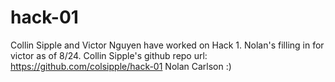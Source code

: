 # hack-01
Collin Sipple and Victor Nguyen have worked on Hack 1. Nolan's filling in for victor as of 8/24.
Collin Sipple's github repo url: https://github.com/colsipple/hack-01
Nolan Carlson :)
